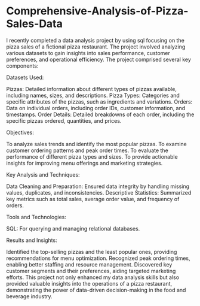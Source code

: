 # Comprehensive-Analysis-of-Pizza-Sales-Data
I recently completed a data analysis project by using sql focusing on the pizza sales of a fictional pizza restaurant. The project involved analyzing various datasets to gain insights into sales performance, customer preferences, and operational efficiency. The project comprised several key components:

Datasets Used:

Pizzas: Detailed information about different types of pizzas available, including names, sizes, and descriptions.
Pizza Types: Categories and specific attributes of the pizzas, such as ingredients and variations.
Orders: Data on individual orders, including order IDs, customer information, and timestamps.
Order Details: Detailed breakdowns of each order, including the specific pizzas ordered, quantities, and prices.

Objectives:

To analyze sales trends and identify the most popular pizzas.
To examine customer ordering patterns and peak order times.
To evaluate the performance of different pizza types and sizes.
To provide actionable insights for improving menu offerings and marketing strategies.

Key Analysis and Techniques:

Data Cleaning and Preparation: Ensured data integrity by handling missing values, duplicates, and inconsistencies.
Descriptive Statistics: Summarized key metrics such as total sales, average order value, and frequency of orders.

Tools and Technologies:


SQL: For querying and managing relational databases.

Results and Insights:

Identified the top-selling pizzas and the least popular ones, providing recommendations for menu optimization.
Recognized peak ordering times, enabling better staffing and resource management.
Discovered key customer segments and their preferences, aiding targeted marketing efforts.
This project not only enhanced my data analysis skills but also provided valuable insights into the operations of a pizza restaurant, demonstrating the power of data-driven decision-making in the food and beverage industry.
